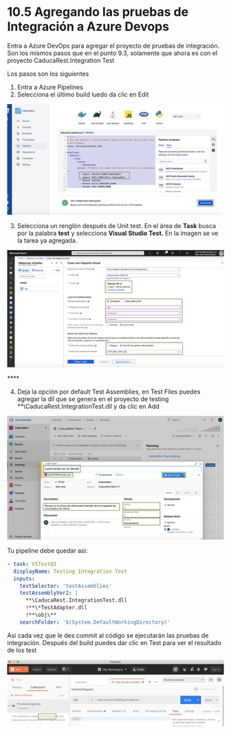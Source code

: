 # 10.5 Agregando las pruebas de Integración a Azure Devops

Entra a Azure DevOps para agregar el proyecto de pruebas de integración. Son los mismos pasos que en el punto 9.3, solamente que ahora es con el proyecto CaducaRest.Integration Test

Los pasos son los siguientes

1. Entra a Azure Pipelines
2. Selecciona el último build luedo da clic en Edit

![](../.gitbook/assets/image%20%28284%29.png)

3. Selecciona un renglón después de Unit test. En el área de **Task** busca por la palabra **test** y selecciona **Visual Studio Test.** En la imagen se ve la tarea  ya agregada.  

![](../.gitbook/assets/image%20%28120%29.png)

\*\*\*\*

4. Deja la opción por default Test Assemblies, en Test Files puedes agregar la dll que se genera en el proyecto de testing \*\*\CaducaRest.IntegrationTest.dll y da clic en Add

![](../.gitbook/assets/image%20%28200%29.png)

Tu pipeline debe quedar asi:

```yaml
- task: VSTest@2
  displayName: Testing Integration Test
  inputs:
    testSelector: 'testAssemblies'
    testAssemblyVer2: |
      **\CaducaRest.IntegrationTest.dll
      !**\*TestAdapter.dll
      !**\obj\**
    searchFolder: '$(System.DefaultWorkingDirectory)'

```

Asi cada vez que le des commit al código se ejecutarán las pruebas de integración. Después del build puedes dar clic en Test para ver el resultado de los test

![](../.gitbook/assets/image%20%28353%29.png)



